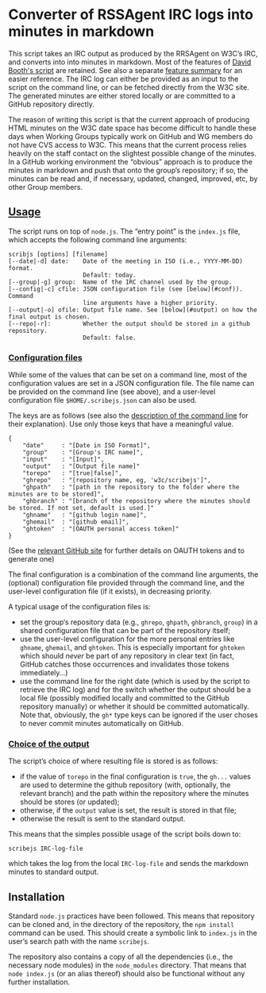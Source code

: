 # Converter of RSSAgent IRC logs into minutes in markdown

This script takes an IRC output as produced by the RRSAgent on W3C’s IRC, and converts into into minutes in markdown. Most of the features of [David Booth's script](https://dev.w3.org/2002/scribe/scribedoc.htm) are retained. See also a separate [feature summary](features.md) for an easier reference. The IRC log can either be provided as an input to the script on the command line, or can be fetched directly from the W3C site. The generated minutes are either stored locally or are committed to a GitHub repository directly.

The reason of writing this script is that the current approach of producing HTML minutes on the W3C date space has become difficult to handle these days when Working Groups typically work on GitHub and WG members do not have CVS access to W3C. This means that the current process relies heavily on the staff contact on the slightest possible change of the minutes. In a GitHub working environment the “obvious” approach is to produce the minutes in markdown and push that onto the group’s repository; if so, the minutes can be read and, if necessary, updated, changed, improved, etc, by other Group members.


## [Usage](id:usage)
The script runs on top of `node.js`. The “entry point” is the `index.js` file, which accepts the following command line arguments:

```
scribjs [options] [filename]
[--date|-d] date:    Date of the meeting in ISO (i.e., YYYY-MM-DD) format.
                     Default: today.
[--group|-g] group:  Name of the IRC channel used by the group.
[--config|-c] cfile: JSON configuration file (see [below](#conf)). Command
                     line arguments have a higher priority.
[--output|-o] ofile: Output file name. See [below](#output) on how the final output is chosen.
[--repo|-r]:         Whether the output should be stored in a github repository.
                     Default: false.     
```

### [Configuration files](id:conf)
While some of the values that can be set on a command line, most of the configuration values are set in a JSON configuration file. The file name can be provided on the command line (see above), and a user-level configuration file `$HOME/.scribejs.json` can also be used.

The keys are as follows (see also the [description of the command line](#usage) for their explanation). Use only those keys that have a meaningful value.

```
{
	"date"     : "[Date in ISO Format]",
	"group"    : "[Group's IRC name]",
	"input"    : "[Input]",
	"output"   : "[Output file name]"
	"torepo"   : "[true|false]",
	"ghrepo"   : "[repository name, eg, 'w3c/scribejs']",
	"ghpath"   : "[path in the repository to the folder where the minutes are to be stored]",
	"ghbranch" : "[branch of the repository where the minutes should be stored. If not set, default is used.]"
	"ghname"   : "[github login name]",
	"ghemail"  : "[github email]",
	"ghtoken"  : "[OAUTH personal access token]"
}
```
(See the [relevant GitHub site](https://github.com/settings/tokens) for further details on OAUTH tokens and to generate one)

The final configuration is a combination of the command line arguments, the (optional) configuration file provided through the command line, and the user-level configuration file (if it exists), in decreasing priority.

A typical usage of the configuration files is:

* set the group‘s repository data (e.g., `ghrepo`, `ghpath`, `ghbranch`, `group`) in a shared configuration file that can be part of the repository itself;
* use the user-level configuration for the more personal entries like `ghname`, `ghemail`, and `ghtoken`. This is especially important for `ghtoken` which should *never* be part of any repository in clear text (in fact, GitHub catches those occurrences and invalidates those tokens immediately…)
* use the command line for the right date (which is used by the script to retrieve the IRC log) and for the switch whether the output should be a local file (possibly modified locally and committed to the GitHub repository manually) or whether it should be committed automatically. Note that, obviously, the `gh*` type keys can be ignored if the user choses to never commit minutes automatically on GitHub.

### [Choice of the output](id:output)

The script’s choice of where resulting file is stored is as follows:

* if the value of `torepo` in the final configuration is `true`, the `gh...` values are used to determine the github repository (with, optionally, the relevant branch) and the path within the repository where the minutes should be stores (or updated);
* otherwise, if the `output` value is set, the result is stored in that file;
* otherwise the result is sent to the standard output.  

This means that the simples possible usage of the script boils down to:

```
scribejs IRC-log-file
```

which takes the log from the local `IRC-log-file` and sends the markdown minutes to standard output.

## Installation

Standard `node.js` practices have been followed. This means that repository can be cloned and, in the directory of the repository, the `npm install` command can be used. This should create a symbolic link to `index.js` in the user’s search path with the name `scribejs`.

The repository also contains a copy of all the dependencies (i.e., the necessary node modules) in the `node_modules` directory. That means that `node index.js` (or an alias thereof) should also be functional without any further installation.
